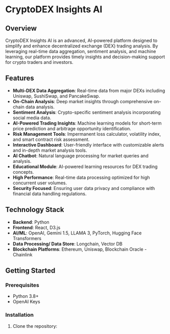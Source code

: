 # CryptoDEX Insights AI

## Overview

CryptoDEX Insights AI is an advanced, AI-powered platform designed to simplify and enhance decentralized exchange (DEX) trading analysis. By leveraging real-time data aggregation, sentiment analysis, and machine learning, our platform provides timely insights and decision-making support for crypto traders and investors.

## Features

- **Multi-DEX Data Aggregation**: Real-time data from major DEXs including Uniswap, SushiSwap, and PancakeSwap.
- **On-Chain Analysis**: Deep market insights through comprehensive on-chain data analysis.
- **Sentiment Analysis**: Crypto-specific sentiment analysis incorporating social media data.
- **AI-Powered Trading Insights**: Machine learning models for short-term price prediction and arbitrage opportunity identification.
- **Risk Management Tools**: Impermanent loss calculator, volatility index, and smart contract risk assessment.
- **Interactive Dashboard**: User-friendly interface with customizable alerts and in-depth market analysis tools.
- **AI Chatbot**: Natural language processing for market queries and analysis.
- **Educational Module**: AI-powered learning resources for DEX trading concepts.
- **High Performance**: Real-time data processing optimized for high concurrent user volumes.
- **Security Focused**: Ensuring user data privacy and compliance with financial data handling regulations.

## Technology Stack

- **Backend**: Python
- **Frontend**: React, D3.js
- **AI/ML**: OpenAI, Gemini 1.5, LLAMA 3, PyTorch, Hugging Face Transformers
- **Data Processing/ Data Store**: Longchain, Vector DB
- **Blockchain Platforms**: Ethereum, Uniswap, Blockchain Oracle - Chainlink

## Getting Started

### Prerequisites

- Python 3.8+
- OpenAI Keys

### Installation

1. Clone the repository:
